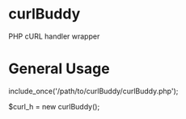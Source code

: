 # curlBuddy
PHP cURL handler wrapper

# General Usage
include_once('/path/to/curlBuddy/curlBuddy.php');

$curl_h = new curlBuddy();